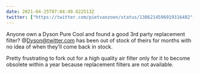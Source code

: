 ```yaml
---
date: 2021-04-25T07:04:49.622513Z
twitter: ["https://twitter.com/pietvanzoen/status/1386214596919316482", "https://twitter.com/pietvanzoen/status/1386214598148300801"]
---
```

Anyone own a Dyson Pure Cool and found a good 3rd party replacement filter? @Dyson@twitter.com has been out of stock of theirs for months with no idea of when they’ll come back in stock. 

Pretty frustrating to fork out for a high quality air filter only for it to become obsolete within a year because replacement filters are not available. 
